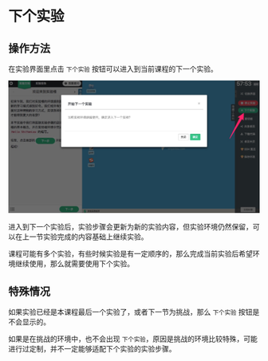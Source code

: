 # 下个实验

## 操作方法

在实验界面里点击 `下个实验` 按钮可以进入到当前课程的下一个实验。

![nextlab](../images/nextlab.jpg)

进入到下一个实验后，实验步骤会更新为新的实验内容，但实验环境仍然保留，可以在上一节实验完成的内容基础上继续实验。

课程可能有多个实验，有些时候实验是有一定顺序的，那么完成当前实验后希望环境继续使用，那么就需要使用下个实验。

## 特殊情况

如果实验已经是本课程最后一个实验了，或者下一节为挑战，那么 `下个实验` 按钮是不会显示的。

如果是在挑战的环境中，也不会出现 `下个实验`，原因是挑战的环境比较特殊，可能进行过定制，并不一定能够适配下个实验的实验步骤。



